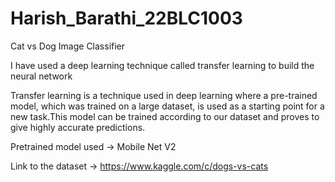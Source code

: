 # Harish_Barathi_22BLC1003
Cat vs Dog Image Classifier

I have used a deep learning technique called transfer learning to build the neural network

Transfer learning is a technique used in deep learning where a pre-trained model, which was trained on a large dataset, is used as a starting point for a new task.This model can be trained according to our dataset and proves to give highly accurate predictions.

Pretrained model used -> Mobile Net V2

Link to the dataset -> https://www.kaggle.com/c/dogs-vs-cats
